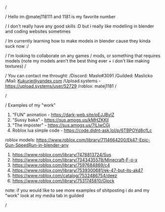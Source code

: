 /<introduction>

/<ShortAboutMe>
Hello im @matej118111 and 1181 is my favorite number
</ShortAboutMe>

/<skills>
I don't really have any good skills :D but i really like modelling in blender and coding websites sometimes
</skills>

/<learning>
Im currently learning how to make models in blender cause they kinda suck now :/
</learning>

/<LookingFor>
I'm looking to collaborate on any games / mods, or something that requires models (note my models aren't the best thing ever + i don't like making textures)
/</LookingFor>

/<contact>
You can contact me throught:
/Discord: Maslo#3091
/Guilded: Maslicko
/Mail: Kukurie@yandex.com
/Upload.systems - https://upload.systems/user/52729
/roblox: matej1181
/</contact>

/</introduction>

/<examples>
  Examples of my "work"
  1. "FUN" animation - https://dark-web.site/pEJJByIZ
  2. "Sussy baka" - https://sus.amogs.us/kMHZKKll
  3. "The imposter" - https://sus.amogs.us/7lLlwCGj
  4. Roblox lua simple code - https://code.didnt-ask.lol/p/6TBPOYd8cfLc
  
  roblox models:
  https://www.roblox.com/library/7114664200/Ek47-Epic-Gun-SpeedRun-in-blender-any
1. https://www.roblox.com/library/7478813724/Sus
2. https://www.roblox.com/library/7343435578/Minecraft-F-o-x
3. https://www.roblox.com/library/7597684869/c4
4. https://www.roblox.com/library/7539300681/ek-47-but-its-ak47
5. https://www.roblox.com/catalog/7532486754/deez
6. https://www.roblox.com/library/7531745810/Glock
  
  note: if you would like to see more examples of shitposting i do and my "work" look at my media tab in guilded
  
  
  
  /</examples>
